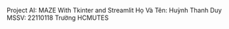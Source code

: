 Project AI: MAZE With Tkinter and Streamlit
Họ Và Tên: Huỳnh Thanh Duy
MSSV: 22110118
Trường HCMUTES
